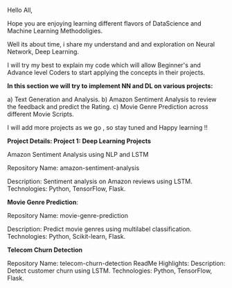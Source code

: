 Hello All,

Hope you are enjoying learning different flavors of DataScience and Machine Learning Methodoligies.

Well its about time, i share my understand and and exploration on Neural Network, Deep Learning.

I will try my best to explain my code which will allow Beginner's and Advance level Coders to start applying the concepts in their projects.

**In this section we will try to implement NN and DL on various projects:**

a) Text Generation and Analysis. b) Amazon Sentiment Analysis to review the feedback and predict the Rating. c) Movie Genre Prediction across different Movie Scripts.

I will add more projects as we go , so stay tuned and Happy learning !!


**Project Details:
Project 1: Deep Learning Projects**

Amazon Sentiment Analysis using NLP and LSTM

Repository Name: amazon-sentiment-analysis

Description: Sentiment analysis on Amazon reviews using LSTM.
Technologies: Python, TensorFlow, Flask.


**Movie Genre Prediction**: 

Repository Name: movie-genre-prediction

Description: Predict movie genres using multilabel classification.
Technologies: Python, Scikit-learn, Flask.

**Telecom Churn Detection**

Repository Name: telecom-churn-detection
ReadMe Highlights:
Description: Detect customer churn using LSTM.
Technologies: Python, TensorFlow, Flask.


